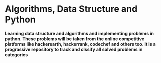 # Algorithms, Data Structure and Python

__Learning data structure and algorithms and implementing problems in python. These problems will be taken from the online competitive platforms like hackerearth, hackerrank, codechef and others too. It is a prograssive repository to track and clssify all solved problems in categories__


